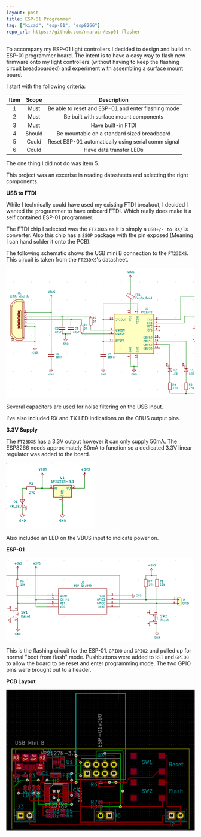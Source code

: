 ```yaml
---
layout: post
title: ESP-01 Programmer
tag: ["kicad", "esp-01", "esp8266"]
repo_url: https://github.com/nnarain/esp01-flasher
---
```


To accompany my ESP-01 light controllers I decided to design and build an ESP-01 programmer board. The intent is to have a easy way to flash new firmware onto my light controllers (without having to keep the flashing circuit breadboarded) and experiment with assembling a surface mount board.

I start with the following criteria:

| Item | Scope  | Description                                         |
|:----:|:------:|:---------------------------------------------------:|
| 1    | Must   | Be able to reset and ESP-01 and enter flashing mode |
| 2    | Must   | Be built with surface mount components              |
| 3    | Must   | Have built-in FTDI                                  |
| 4    | Should | Be mountable on a standard sized breadboard         |
| 5    | Could  | Reset ESP-01 automatically using serial comm signal |
| 6    | Could  | Have data transfer LEDs                             |

The one thing I did not do was item 5.

This project was an excerise in reading datasheets and selecting the right components.

**USB to FTDI**

While I technically could have used my existing FTDI breakout, I decided I wanted the programmer to have onboard FTDI. Which really does make it a self contained ESP-01 programmer.

The FTDI chip I selected was the `FT23DXS` as it is simply a `USB+/- to RX/TX` converter. Also this chip has a `SSOP` package with the pin exposed (Meaning I can hand solder it onto the PCB).

The following schematic shows the USB mini B connection to the `FT23DXS`. This circuit is taken from the `FT23DXS`'s datasheet.

![Image not found](/assets/2019/11/07/usb-to-ftdi.PNG)

Several capacitors are used for noise filtering on the USB input.

I've also included RX and TX LED indications on the CBUS output pins.

**3.3V Supply**

The `FT23DXS` has a 3.3V output however it can only supply 50mA. The ESP8266 needs approximately 80mA to function so a dedicated 3.3V linear regulator was added to the board.

![Image not found](/assets/2019/11/07/3v.png)

Also included an LED on the VBUS input to indicate power on.


**ESP-01**

![Image not found](/assets/2019/11/07/esp01.png)

This is the flashing circuit for the ESP-01. `GPIO0` and `GPIO2` and pulled up for normal "boot from flash" mode. Pushbuttons were added to `RST` and `GPIO0` to allow the board to be reset and enter programming mode. The two GPIO pins were brought out to a header.

**PCB Layout**

![Image not found](/assets/2019/11/07/pcb.png)
